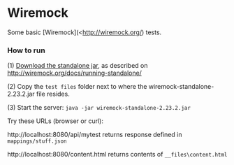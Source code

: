 # Wiremock

Some basic [Wiremock](<http://wiremock.org/) tests.

### How to run
(1) [Download the standalone jar](http://repo1.maven.org/maven2/com/github/tomakehurst/wiremock-standalone/2.23.2/wiremock-standalone-2.23.2.jar), as described on <http://wiremock.org/docs/running-standalone/>

(2) Copy the `test files` folder next to where the wiremock-standalone-2.23.2.jar file resides.

(3) Start the server: `java -jar wiremock-standalone-2.23.2.jar`



Try these URLs (browser or curl):

http://localhost:8080/api/mytest 
returns response defined in `mappings/stuff.json`



http://localhost:8080/content.html
returns contents of `__files\content.html`

